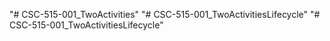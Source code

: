 "# CSC-515-001_TwoActivities" 
"# CSC-515-001_TwoActivitiesLifecycle" 
"# CSC-515-001_TwoActivitiesLifecycle" 
